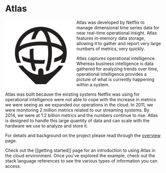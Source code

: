 
# Atlas

<img src="images/atlas_logo.png" width="230" height="230" align="left"></img>

Atlas was developed by Netflix to manage dimensional time series data for near real-time
operational insight. Atlas features in-memory data storage, allowing it to gather and report
very large numbers of metrics, very quickly.

Atlas captures operational intelligence. Whereas business intelligence is data gathered for
analyzing trends over time, operational intelligence provides a picture of what is currently
happening within a system.

Atlas was built because the existing systems Netflix was using for operational intelligence were
not able to cope with the increase in metrics we were seeing as we expanded our operations in the
cloud. In 2011, we were monitoring 2 million metrics related to our streaming systems. By 2014, we
were at 1.2 billion metrics and the numbers continue to rise. Atlas is designed to handle this
large quantity of data and can scale with the hardware we use to analyze and store it.

For details and background on the project please read through the [overview](./overview.md) page.

Check out the [[getting started]] page for an introduction to using Atlas in the cloud
environment. Once you've explored the example, check out the stack language references to see
the various types of information you can access.

